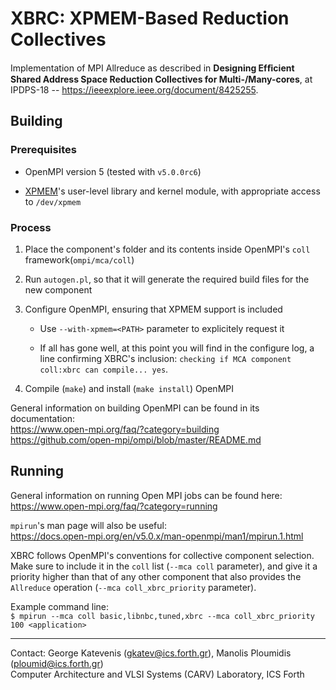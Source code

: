 # XBRC: XPMEM-Based Reduction Collectives

Implementation of MPI Allreduce as described in **Designing Efﬁcient Shared
Address Space Reduction Collectives for Multi-/Many-cores**, at IPDPS-18 -- https://ieeexplore.ieee.org/document/8425255.

## Building

### Prerequisites

- OpenMPI version 5 (tested with `v5.0.0rc6`)

- [XPMEM](https://github.com/hjelmn/xpmem)'s user-level library and kernel module, with appropriate 
access to `/dev/xpmem`

### Process

1. Place the component's folder and its contents inside OpenMPI's `coll` framework(`ompi/mca/coll`)

2. Run `autogen.pl`, so that it will generate the required build files for the new component

3. Configure OpenMPI, ensuring that XPMEM support is included
	- Use `--with-xpmem=<PATH>` parameter to explicitely request it

	- If all has gone well, at this point you will find in the configure log, a line confirming
	XBRC's inclusion: `checking if MCA component coll:xbrc can compile... yes`.
	
4. Compile (`make`) and install (`make install`) OpenMPI

General information on building OpenMPI can be found in its documentation:  
https://www.open-mpi.org/faq/?category=building  
https://github.com/open-mpi/ompi/blob/master/README.md

## Running

General information on running Open MPI jobs can be found here:  
https://www.open-mpi.org/faq/?category=running

`mpirun`'s man page will also be useful:  
https://docs.open-mpi.org/en/v5.0.x/man-openmpi/man1/mpirun.1.html

XBRC follows OpenMPI's conventions for collective component selection. Make sure to include it in
the `coll` list (`--mca coll` parameter), and give it a priority higher than that of any other
component that also provides the `Allreduce` operation (`--mca coll_xbrc_priority` parameter).

Example command line:  
`$ mpirun --mca coll basic,libnbc,tuned,xbrc --mca coll_xbrc_priority 100 <application>`

---
Contact: George Katevenis (gkatev@ics.forth.gr), Manolis Ploumidis (ploumid@ics.forth.gr)  
Computer Architecture and VLSI Systems (CARV) Laboratory, ICS Forth
